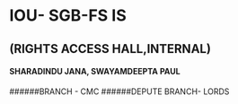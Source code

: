 # IOU- SGB-FS IS
## (RIGHTS ACCESS HALL,INTERNAL)


#### SHARADINDU JANA, SWAYAMDEEPTA PAUL
######BRANCH - CMC
######DEPUTE BRANCH- LORDS
